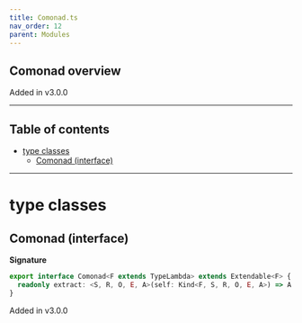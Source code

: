 ```yaml
---
title: Comonad.ts
nav_order: 12
parent: Modules
---
```


## Comonad overview

Added in v3.0.0

---

<h2 class="text-delta">Table of contents</h2>

- [type classes](#type-classes)
  - [Comonad (interface)](#comonad-interface)

---

# type classes

## Comonad (interface)

**Signature**

```ts
export interface Comonad<F extends TypeLambda> extends Extendable<F> {
  readonly extract: <S, R, O, E, A>(self: Kind<F, S, R, O, E, A>) => A
}
```

Added in v3.0.0
